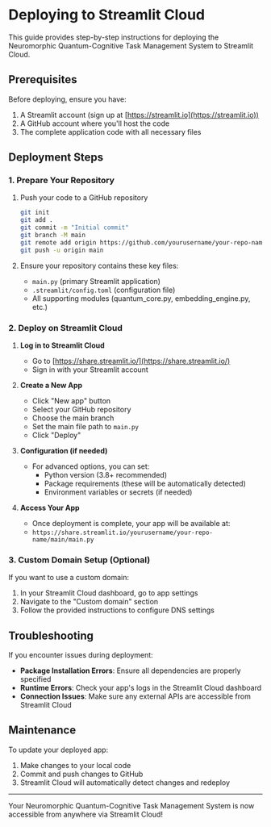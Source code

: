 # Deploying to Streamlit Cloud

This guide provides step-by-step instructions for deploying the Neuromorphic Quantum-Cognitive Task Management System to Streamlit Cloud.

## Prerequisites

Before deploying, ensure you have:

1. A Streamlit account (sign up at [https://streamlit.io](https://streamlit.io))
2. A GitHub account where you'll host the code
3. The complete application code with all necessary files

## Deployment Steps

### 1. Prepare Your Repository

1. Push your code to a GitHub repository
   ```bash
   git init
   git add .
   git commit -m "Initial commit"
   git branch -M main
   git remote add origin https://github.com/yourusername/your-repo-name.git
   git push -u origin main
   ```

2. Ensure your repository contains these key files:
   - `main.py` (primary Streamlit application)
   - `.streamlit/config.toml` (configuration file)
   - All supporting modules (quantum_core.py, embedding_engine.py, etc.)

### 2. Deploy on Streamlit Cloud

1. **Log in to Streamlit Cloud**
   - Go to [https://share.streamlit.io/](https://share.streamlit.io/)
   - Sign in with your Streamlit account

2. **Create a New App**
   - Click "New app" button
   - Select your GitHub repository
   - Choose the main branch
   - Set the main file path to `main.py`
   - Click "Deploy"

3. **Configuration (if needed)**
   - For advanced options, you can set:
     - Python version (3.8+ recommended)
     - Package requirements (these will be automatically detected)
     - Environment variables or secrets (if needed)

4. **Access Your App**
   - Once deployment is complete, your app will be available at:
   - `https://share.streamlit.io/yourusername/your-repo-name/main/main.py`

### 3. Custom Domain Setup (Optional)

If you want to use a custom domain:

1. In your Streamlit Cloud dashboard, go to app settings
2. Navigate to the "Custom domain" section
3. Follow the provided instructions to configure DNS settings

## Troubleshooting

If you encounter issues during deployment:

- **Package Installation Errors**: Ensure all dependencies are properly specified
- **Runtime Errors**: Check your app's logs in the Streamlit Cloud dashboard
- **Connection Issues**: Make sure any external APIs are accessible from Streamlit Cloud

## Maintenance

To update your deployed app:

1. Make changes to your local code
2. Commit and push changes to GitHub
3. Streamlit Cloud will automatically detect changes and redeploy

---

Your Neuromorphic Quantum-Cognitive Task Management System is now accessible from anywhere via Streamlit Cloud!